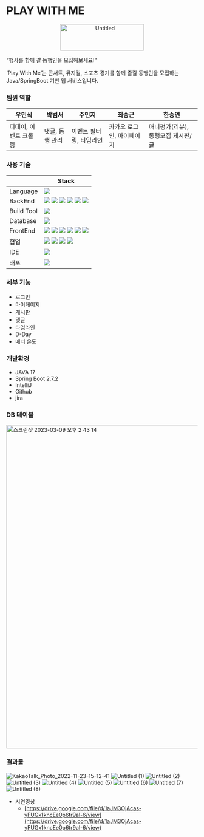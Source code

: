 # PLAY WITH ME
<p align="center">
<img alt="Untitled" src="https://user-images.githubusercontent.com/63441091/203480786-b26859fe-9b7e-4d26-8650-6dfc972cc6ca.png" width="220px" height="70px">
</p>

“행사를 함께 갈 동행인을 모집해보세요!”

‘Play With Me’는 콘서트, 뮤지컬, 스포츠 경기를 함께 즐길 동행인을 모집하는 Java/SpringBoot 기반 웹 서비스입니다.

### 팀원 역할
|우민식     |박범서     |주민지     |최승근     |한승연     |
|-----------|----------|----------|-----------|----------|
|디데이, 이벤트 크롤링|댓글, 동행 관리|이벤트 필터링, 타임라인|카카오 로그인, 마이페이지|매너평가(리뷰), 동행모집 게시판/글|

### 사용 기술
|  | Stack |
|--|--|
|Language | <img src="https://img.shields.io/badge/java 17-007396?style=for-the-badge&logo=java&logoColor=white">|
| BackEnd |  <img src="https://img.shields.io/badge/springboot 2.7.4-6DB33F?style=for-the-badge&logo=springboot&logoColor=white"> <img src="https://img.shields.io/badge/spring security-6DB33F?style=for-the-badge&logo=springsecurity&logoColor=white"> <img src="https://img.shields.io/badge/JPA-273347?style=for-the-badge&logoColor=white"> <img src="https://img.shields.io/badge/kakao API-FFCD00?style=for-the-badge&logo=kakao&logoColor=black"> <img src="https://img.shields.io/badge/QueryDsl-008DE4?style=for-the-badge&logoColor=white"> <img src="https://img.shields.io/badge/jsoup-00AFF0?style=for-the-badge&logoColor=white">|
|Build Tool|<img src="https://img.shields.io/badge/gradle 7.5-02303A?style=for-the-badge&logo=gradle&logoColor=white">|
|Database|<img src="https://img.shields.io/badge/mysql-4479A1?style=for-the-badge&logo=mysql&logoColor=white">|
|FrontEnd|<img src="https://img.shields.io/badge/thymeleaf-005F0F?style=for-the-badge&logo=thymeleaf&logoColor=white"> <img  src="https://img.shields.io/badge/html5-E34F26?style=for-the-badge&logo=html5&logoColor=white"> <img src="https://img.shields.io/badge/javascript-F7DF1E?style=for-the-badge&logo=javascript&logoColor=black"> <img src="https://img.shields.io/badge/css-1572B6?style=for-the-badge&logo=css3&logoColor=white"> <img src="https://img.shields.io/badge/bootstrap-7952B3?style=for-the-badge&logo=bootstrap&logoColor=white"> <img src="https://img.shields.io/badge/fontawesome-339AF0?style=for-the-badge&logo=fontawesome&logoColor=white">|
|협업|<img src="https://img.shields.io/badge/git-F05032?style=for-the-badge&logo=git&logoColor=white"> <img src="https://img.shields.io/badge/github-181717?style=for-the-badge&logo=github&logoColor=white"> <img src="https://img.shields.io/badge/jira-0052CC?style=for-the-badge&logo=jira&logoColor=white"> <img src="https://img.shields.io/badge/notion-000000?style=for-the-badge&logo=notion&logoColor=white">|
|IDE|<img src="https://img.shields.io/badge/intellij idea-000000?style=for-the-badge&logo=IntelliJ IDEA&logoColor=white">|
|배포|<img src="https://img.shields.io/badge/aws ec2-FF9900?style=for-the-badge&logoColor=white">|

### 세부 기능

- 로그인
- 마이페이지
- 게시판
- 댓글
- 타임라인
- D-Day
- 매너 온도

### 개발환경

- JAVA 17
- Spring Boot 2.7.2
- IntelliJ
- Github
- jira

### DB 테이블
<img width="852" alt="스크린샷 2023-03-09 오후 2 43 14" src="https://user-images.githubusercontent.com/81248569/223930968-6f9db94c-1e63-4ccc-a9e0-b2725d959c61.png">


### 결과물
  
  ![KakaoTalk_Photo_2022-11-23-15-12-41](https://user-images.githubusercontent.com/48237976/203482775-5404e85a-3f94-427a-8ac8-0e9392787bc7.png)
  ![Untitled (1)](https://user-images.githubusercontent.com/48237976/203482382-c7681082-1bd4-4029-83f3-460f0d85eaba.png)
  ![Untitled (2)](https://user-images.githubusercontent.com/48237976/203482381-2be08b10-7389-4840-9d6f-5625e927f9a2.png)
  ![Untitled (3)](https://user-images.githubusercontent.com/48237976/203482375-4400cdb0-d3df-4f72-be05-05074e538134.png)
  ![Untitled (4)](https://user-images.githubusercontent.com/48237976/203482370-7fc8abb2-de41-49b7-b074-0fe815b77444.png)
  ![Untitled (5)](https://user-images.githubusercontent.com/48237976/203482367-0f262e65-940f-4d1d-98e0-29f98ba60d40.png)
  ![Untitled (6)](https://user-images.githubusercontent.com/48237976/203482362-ffff124f-1358-4460-b123-c43d0d147696.png)
![Untitled (7)](https://user-images.githubusercontent.com/48237976/203482358-b7d6dfc2-5d29-4253-ac50-083ae0f9528b.png)
![Untitled (8)](https://user-images.githubusercontent.com/48237976/203482350-3789ee80-25a6-4799-a6df-f2273f38e600.png)






  
  - 시연영상
    - [https://drive.google.com/file/d/1aJM3OjAcas-yFUGx1kncEe0p6tr9al-6/view](https://drive.google.com/file/d/1aJM3OjAcas-yFUGx1kncEe0p6tr9al-6/view)
